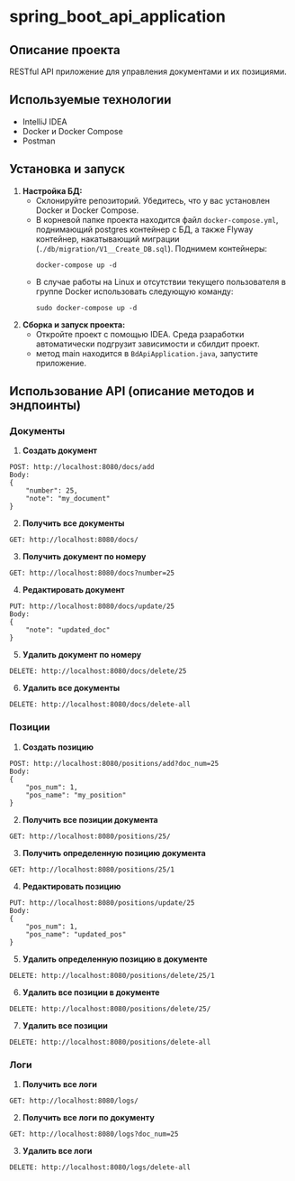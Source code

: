# spring_boot_api_application

## Описание проекта

RESTful API приложение для управления документами и их позициями.

## Используемые технологии

- IntelliJ IDEA
- Docker и Docker Compose
- Postman

## Установка и запуск

1. **Настройка БД:**
    - Склонируйте репозиторий. Убедитесь, что у вас установлен Docker и Docker Compose.
    - В корневой папке проекта находится файл `docker-compose.yml`, поднимающий postgres контейнер c БД, а также Flyway контейнер, накатывающий миграции (`./db/migration/V1__Create_DB.sql`). Поднимем контейнеры:
      ```
      docker-compose up -d
      ```
    - В случае работы на Linux и отсутствии текущего пользователя в группе Docker использовать следующую команду:
      ```
      sudo docker-compose up -d
      ```
2. **Сборка и запуск проекта:**
    - Откройте проект с помощью IDEA. Среда рзаработки автоматически подгрузит зависимости и сбилдит проект.
    - метод main находится в `BdApiApplication.java`, запустите приложение.
## Использование API (описание методов и эндпоинты)
### Документы

1. **Создать документ**
```
POST: http://localhost:8080/docs/add
Body:
{
    "number": 25,
    "note": "my_document"
}
```
2. **Получить все документы**
```
GET: http://localhost:8080/docs/
```
3. **Получить документ по номеру**
```
GET: http://localhost:8080/docs?number=25
```
4. **Редактировать документ**
```
PUT: http://localhost:8080/docs/update/25
Body:
{
    "note": "updated_doc"
}
```
5. **Удалить документ по номеру**
```
DELETE: http://localhost:8080/docs/delete/25
```
6. **Удалить все документы**
```
DELETE: http://localhost:8080/docs/delete-all
```
### Позиции
1. **Создать позицию**
```
POST: http://localhost:8080/positions/add?doc_num=25
Body:
{
    "pos_num": 1,
    "pos_name": "my_position"
}
```
2. **Получить все позиции документа**
```
GET: http://localhost:8080/positions/25/
```
3. **Получить определенную позицию документа**
```
GET: http://localhost:8080/positions/25/1
```
4. **Редактировать позицию**
```
PUT: http://localhost:8080/positions/update/25
Body:
{
    "pos_num": 1,
    "pos_name": "updated_pos"
}
```
5. **Удалить определенную позицию в документе**
```
DELETE: http://localhost:8080/positions/delete/25/1
```
6. **Удалить все позиции в документе**
```
DELETE: http://localhost:8080/positions/delete/25/
```
7. **Удалить все позиции**
```
DELETE: http://localhost:8080/positions/delete-all
```
### Логи
1. **Получить все логи**
```
GET: http://localhost:8080/logs/
```
2. **Получить все логи по документу**
```
GET: http://localhost:8080/logs?doc_num=25
```
3. **Удалить все логи**
```
DELETE: http://localhost:8080/logs/delete-all
```